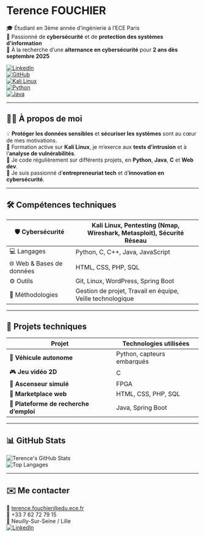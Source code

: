 # Terence FOUCHIER

🎓 Étudiant en 3ème année d’ingénierie à l’ECE Paris  
🔐 Passionné de **cybersécurité** et de **protection des systèmes d'information**  
📅 À la recherche d’une **alternance en cybersécurité** pour **2 ans dès septembre 2025**

[![LinkedIn](https://img.shields.io/badge/LinkedIn-blue?style=for-the-badge&logo=linkedin)](https://linkedin.com/in/terence-fouchier-512b7526a]/)  
[![GitHub](https://img.shields.io/badge/GitHub-100000?style=for-the-badge&logo=github&logoColor=white)](https://github.com/Terry2932)  
[![Kali Linux](https://img.shields.io/badge/Kali_Linux-557C94?style=for-the-badge&logo=kalilinux&logoColor=white)]()  
[![Python](https://img.shields.io/badge/Python-3670A0?style=for-the-badge&logo=python&logoColor=ffdd54)]()  
[![Java](https://img.shields.io/badge/Java-ED8B00?style=for-the-badge&logo=java&logoColor=white)]()

---

## 👨‍💻 À propos de moi

💡 **Protéger les données sensibles** et **sécuriser les systèmes** sont au cœur de mes motivations.  
🎯 Formation active sur **Kali Linux**, je m’exerce aux **tests d’intrusion** et à l’**analyse de vulnérabilités**.  
🚀 Je code régulièrement sur différents projets, en **Python**, **Java**, **C** et **Web dev**.  
💼 Je suis passionné d’**entrepreneuriat tech** et d’**innovation en cybersécurité**.

---

## 🛠️ Compétences techniques

| 🛡️ Cybersécurité       | Kali Linux, Pentesting (Nmap, Wireshark, Metasploit), Sécurité Réseau |
|------------------------|----------------------------------------------------------------------|
| 💻 Langages            | Python, C, C++, Java, JavaScript |
| 🌐 Web & Bases de données | HTML, CSS, PHP, SQL |
| ⚙️ Outils               | Git, Linux, WordPress, Spring Boot |
| 📂 Méthodologies        | Gestion de projet, Travail en équipe, Veille technologique |

---

## 🚀 Projets techniques

| Projet                                   | Technologies utilisées           |
|------------------------------------------|----------------------------------|
| 🚗 **Véhicule autonome**                | Python, capteurs embarqués       |
| 🎮 **Jeu vidéo 2D**                     | C                               |
| 🏢 **Ascenseur simulé**                 | FPGA                            |
| 🛒 **Marketplace web**                  | HTML, CSS, PHP, SQL             |
| 💼 **Plateforme de recherche d’emploi** | Java, Spring Boot               |

---

## 📊 GitHub Stats

![Terence's GitHub Stats](https://github-readme-stats.vercel.app/api?username=Terry2932&show_icons=true&theme=radical)  
![Top Langages](https://github-readme-stats.vercel.app/api/top-langs/?username=Terry2932&layout=compact&theme=radical)

---

## ✉️ Me contacter

📧 terence.fouchier@edu.ece.fr  
📱 +33 7 62 72 79 15  
📍 Neuilly-Sur-Seine / Lille  
[![LinkedIn](https://img.shields.io/badge/LinkedIn-blue?style=flat-square&logo=linkedin)](https://www.linkedin.com/in/terence-fouchier/)  
